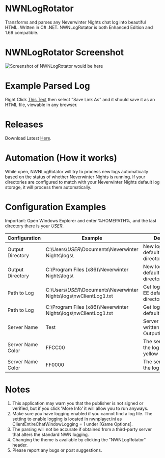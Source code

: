 # NWNLogRotator
Transforms and parses any Neverwinter Nights chat log into beautiful HTML. Written in C# .NET. NWNLogRotator is both Enhanced Edition and 1.69 compatible.

# NWNLogRotator Screenshot
![Screenshot of NWNLogRotator would be here](https://raw.githubusercontent.com/ravenmyst/NWNLogRotator/master/Assets/Images/screenshot_nwnlr1.png)

# Example Parsed Log
Right Click <a href="https://raw.githubusercontent.com/ravenmyst/NWN-Log-Rotator/master/output/NWNLogExample.html">This Text</a> then select "Save Link As" and it should save it as an HTML file, viewable in any browser.

# Releases
Download Latest <a href="https://github.com/ravenmyst/NWNLogRotator/releases/latest">Here</a>.

# Automation (How it works)
While open, NWNLogRotator will try to process new logs automatically based on the status of whether Neverwinter Nights is running. If your directories are configured to match with your Neverwinter Nights default log storage, it will process them automatically.

# Configuration Examples
Important: Open Windows Explorer and enter %HOMEPATH%, and the last directory there is your _USER_.
  
| Configuration  | Example | Description |
| ------------- | ------------- | ------------- |
| Output Directory | C:\Users\\_USER_\Documents\Neverwinter Nights\logs\ | New logs stored in default Steam EE log directory |
| Output Directory | C:\Program Files (x86)\Neverwinter Nights\logs\ | New logs stored in default 1.69 log directory |
| Path to Log | C:\Users\\_USER_\Documents\Neverwinter Nights\logs\nwClientLog1.txt | Get log from Steam EE default log directory |
| Path to Log | C:\Program Files (x86)\Neverwinter Nights\logs\nwClientLog1.txt | Get log from 1.69 default log directory |
| Server Name | Test | Server logs will be written to OutputDirectory\Test |
| Server Name Color | FFCC00 | The server name in the log appears yellow |
| Server Name Color | FF0000 | The server name in the log appears red |

# Notes
1) This application may warn you that the publisher is not signed or verified, but if you click 'More Info' it will allow you to run anyways.
2) Make sure you have logging enabled if you cannot find a log file. The setting to enable logging is located in nwnplayer.ini as ClientEntireChatWindowLogging = 1 under [Game Options].
3) The parsing will not be accurate if obtained from a third-party server that alters the standard NWN logging.
4) Changing the theme is available by clicking the "NWNLogRotator" header.
5) Please report any bugs or post suggestions. 